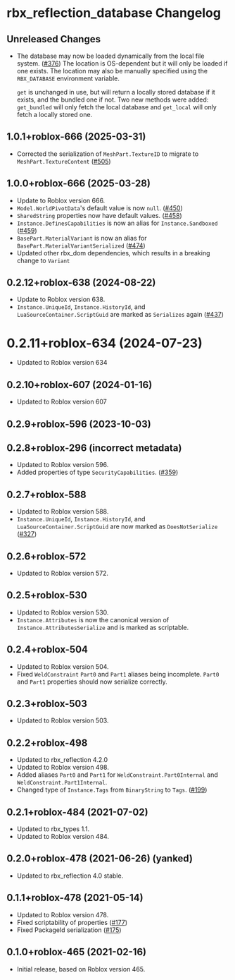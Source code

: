 # rbx\_reflection_database Changelog

## Unreleased Changes
- The database may now be loaded dynamically from the local file system. ([#376])
  The location is OS-dependent but it will only be loaded if one exists. The location may also be manually specified using the `RBX_DATABASE` environment variable.

  `get` is unchanged in use, but will return a locally stored database if it exists, and the bundled one if not. Two new methods were added: `get_bundled` will only fetch the local database and `get_local` will only fetch a locally stored one.

[#376]: https://github.com/rojo-rbx/rbx-dom/pull/376

## 1.0.1+roblox-666 (2025-03-31)
* Corrected the serialization of `MeshPart.TextureID` to migrate to `MeshPart.TextureContent` ([#505])

[#505]: https://github.com/rojo-rbx/rbx-dom/pull/505

## 1.0.0+roblox-666 (2025-03-28)
* Update to Roblox version 666.
* `Model.WorldPivotData`'s default value is now `null`. ([#450])
* `SharedString` properties now have default values. ([#458])
* `Instance.DefinesCapabilities` is now an alias for `Instance.Sandboxed` ([#459])
* `BasePart.MaterialVariant` is now an alias for `BasePart.MaterialVariantSerialized` ([#474])
* Updated other rbx_dom dependencies, which results in a breaking change to `Variant`

[#458]: https://github.com/rojo-rbx/rbx-dom/pull/458
[#450]: https://github.com/rojo-rbx/rbx-dom/pull/450
[#459]: https://github.com/rojo-rbx/rbx-dom/pull/459
[#474]: https://github.com/rojo-rbx/rbx-dom/pull/474

## 0.2.12+roblox-638 (2024-08-22)
* Update to Roblox version 638.
* `Instance.UniqueId`, `Instance.HistoryId`, and `LuaSourceContainer.ScriptGuid` are marked as `Serializes` again ([#437])

[#437]: https://github.com/rojo-rbx/rbx-dom/pull/437

# 0.2.11+roblox-634 (2024-07-23)
* Updated to Roblox version 634

## 0.2.10+roblox-607 (2024-01-16)
* Updated to Roblox version 607

## 0.2.9+roblox-596 (2023-10-03)
## 0.2.8+roblox-296 (incorrect metadata)
* Updated to Roblox version 596.
* Added properties of type `SecurityCapabilities`. ([#359])

[#359]: https://github.com/rojo-rbx/rbx-dom/pull/359

## 0.2.7+roblox-588
* Updated to Roblox version 588.
* `Instance.UniqueId`, `Instance.HistoryId`, and `LuaSourceContainer.ScriptGuid` are now marked as `DoesNotSerialize` ([#327])

[#327]: https://github.com/rojo-rbx/rbx-dom/pull/327

## 0.2.6+roblox-572
* Updated to Roblox version 572.

## 0.2.5+roblox-530
* Updated to Roblox version 530.
* `Instance.Attributes` is now the canonical version of `Instance.AttributesSerialize` and is marked as scriptable.

## 0.2.4+roblox-504
* Updated to Roblox version 504.
* Fixed `WeldConstraint` `Part0` and `Part1` aliases being incomplete. `Part0` and `Part1` properties should now serialize correctly.

## 0.2.3+roblox-503
* Updated to Roblox version 503.

## 0.2.2+roblox-498
* Updated to rbx_reflection 4.2.0
* Updated to Roblox version 498.
* Added aliases `Part0` and `Part1` for `WeldConstraint.Part0Internal` and `WeldConstraint.Part1Internal`.
* Changed type of `Instance.Tags` from `BinaryString` to `Tags`. ([#199])

[#199]: https://github.com/rojo-rbx/rbx-dom/pull/199

## 0.2.1+roblox-484 (2021-07-02)
* Updated to rbx_types 1.1.
* Updated to Roblox version 484.

## 0.2.0+roblox-478 (2021-06-26) (yanked)
* Updated to rbx_reflection 4.0 stable.

## 0.1.1+roblox-478 (2021-05-14)
* Updated to Roblox version 478.
* Fixed scriptability of properties ([#177])
* Fixed PackageId serialization ([#175])

[#177]: https://github.com/rojo-rbx/rbx-dom/pull/177
[#175]: https://github.com/rojo-rbx/rbx-dom/pull/175

## 0.1.0+roblox-465 (2021-02-16)
* Initial release, based on Roblox version 465.
